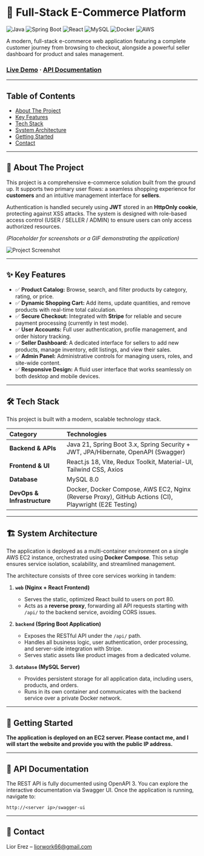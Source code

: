 # 🛒 Full-Stack E-Commerce Platform

![Java](https://img.shields.io/badge/Java-21-blue?style=for-the-badge&logo=openjdk&logoColor=white)
![Spring Boot](https://img.shields.io/badge/Spring%20Boot-3.x-6DB33F?style=for-the-badge&logo=spring&logoColor=white)
![React](https://img.shields.io/badge/React-18-61DAFB?style=for-the-badge&logo=react&logoColor=black)
![MySQL](https://img.shields.io/badge/MySQL-8.0-4479A1?style=for-the-badge&logo=mysql&logoColor=white)
![Docker](https://img.shields.io/badge/Docker-24-2496ED?style=for-the-badge&logo=docker&logoColor=white)
![AWS](https://img.shields.io/badge/AWS-EC2-232F3E?style=for-the-badge&logo=amazon-aws&logoColor=white)

A modern, full-stack e-commerce web application featuring a complete customer journey from browsing to checkout, alongside a powerful seller dashboard for product and sales management.

### [**Live Demo**](#-live-demo) · [**API Documentation**](#-api-documentation)

---

## Table of Contents

- [About The Project](#-about-the-project)
- [Key Features](#-key-features)
- [Tech Stack](#-tech-stack)
- [System Architecture](#-system-architecture)
- [Getting Started](#-getting-started)
- [Contact](#-contact)

---

## 📜 About The Project

This project is a comprehensive e-commerce solution built from the ground up. It supports two primary user flows: a seamless shopping experience for **customers** and an intuitive management interface for **sellers**.

Authentication is handled securely using **JWT** stored in an **HttpOnly cookie**, protecting against XSS attacks. The system is designed with role-based access control (USER / SELLER / ADMIN) to ensure users can only access authorized resources.

*(Placeholder for screenshots or a GIF demonstrating the application)*

![Project Screenshot](https://via.placeholder.com/800x450.png?text=Application+Screenshot+Here)

---

## ✨ Key Features

-   ✅ **Product Catalog:** Browse, search, and filter products by category, rating, or price.
-   ✅ **Dynamic Shopping Cart:** Add items, update quantities, and remove products with real-time total calculation.
-   ✅ **Secure Checkout:** Integrated with **Stripe** for reliable and secure payment processing (currently in test mode).
-   ✅ **User Accounts:** Full user authentication, profile management, and order history tracking.
-   ✅ **Seller Dashboard:** A dedicated interface for sellers to add new products, manage inventory, edit listings, and view their sales.
-   ✅ **Admin Panel:** Administrative controls for managing users, roles, and site-wide content.
-   ✅ **Responsive Design:** A fluid user interface that works seamlessly on both desktop and mobile devices.

---

## 🛠️ Tech Stack

This project is built with a modern, scalable technology stack.

| Category                  | Technologies                                                                          |
| :------------------------ | :------------------------------------------------------------------------------------ |
| **Backend & APIs** | Java 21, Spring Boot 3.x, Spring Security + JWT, JPA/Hibernate, OpenAPI (Swagger)       |
| **Frontend & UI** | React.js 18, Vite, Redux Toolkit, Material-UI, Tailwind CSS, Axios                      |
| **Database** | MySQL 8.0                                                                             |
| **DevOps & Infrastructure** | Docker, Docker Compose, AWS EC2, Nginx (Reverse Proxy), GitHub Actions (CI), Playwright (E2E Testing) |

---

## 🏗️ System Architecture

The application is deployed as a multi-container environment on a single AWS EC2 instance, orchestrated using **Docker Compose**. This setup ensures service isolation, scalability, and streamlined management.

The architecture consists of three core services working in tandem:

1.  **`web` (Nginx + React Frontend)**
    -   Serves the static, optimized React build to users on port 80.
    -   Acts as a **reverse proxy**, forwarding all API requests starting with `/api/` to the backend service, avoiding CORS issues.

2.  **`backend` (Spring Boot Application)**
    -   Exposes the RESTful API under the `/api/` path.
    -   Handles all business logic, user authentication, order processing, and server-side integration with Stripe.
    -   Serves static assets like product images from a dedicated volume.

3.  **`database` (MySQL Server)**
    -   Provides persistent storage for all application data, including users, products, and orders.
    -   Runs in its own container and communicates with the backend service over a private Docker network.

---

## 🚀 Getting Started

**The application is deployed on an EC2 server. Please contact me, and I will start the website and provide you with the public IP address.**

---

## 📖 API Documentation

The REST API is fully documented using OpenAPI 3. You can explore the interactive documentation via Swagger UI. Once the application is running, navigate to:

`http://<server ip>/swagger-ui`

---

## 👤 Contact

Lior Erez – [liorwork66@gmail.com](mailto:your.email@example.com)

